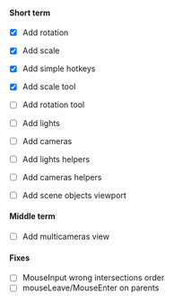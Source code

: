 #### Short term
- [x] Add rotation
- [x] Add scale
- [x] Add simple hotkeys
- [x] Add scale tool
- [ ] Add rotation tool
- [ ] Add lights
- [ ] Add cameras
- [ ] Add lights helpers
- [ ] Add cameras helpers
- [ ] Add scene objects viewport
 

#### Middle term
- [ ] Add multicameras view


#### Fixes
- [ ] MouseInput wrong intersections order
- [ ] mouseLeave/MouseEnter on parents
